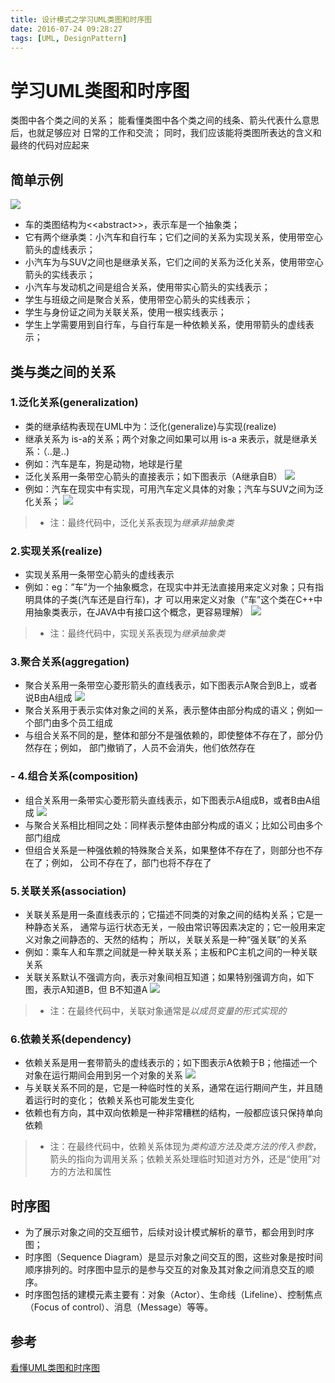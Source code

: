 ```yaml
---
title: 设计模式之学习UML类图和时序图
date: 2016-07-24 09:28:27
tags: [UML, DesignPattern]
---
```


# 学习UML类图和时序图
类图中各个类之间的关系； 能看懂类图中各个类之间的线条、箭头代表什么意思后，也就足够应对 日常的工作和交流； 同时，我们应该能将类图所表达的含义和最终的代码对应起来
<!--more-->

## 简单示例
![](https://blog-1251678165.cos.ap-chengdu.myqcloud.com/29rXZX.jpg)

- 车的类图结构为\<\<abstract\>\>，表示车是一个抽象类；
- 它有两个继承类：小汽车和自行车；它们之间的关系为实现关系，使用带空心箭头的虚线表示；
- 小汽车为与SUV之间也是继承关系，它们之间的关系为泛化关系，使用带空心箭头的实线表示；
- 小汽车与发动机之间是组合关系，使用带实心箭头的实线表示；
- 学生与班级之间是聚合关系，使用带空心箭头的实线表示；
- 学生与身份证之间为关联关系，使用一根实线表示；
- 学生上学需要用到自行车，与自行车是一种依赖关系，使用带箭头的虚线表示；

## 类与类之间的关系
### 1.泛化关系(generalization)
- 类的继承结构表现在UML中为：泛化(generalize)与实现(realize)
- 继承关系为 is-a的关系；两个对象之间如果可以用 is-a 来表示，就是继承关系：（..是..)
- 例如：汽车是车，狗是动物，地球是行星
- 泛化关系用一条带空心箭头的直接表示；如下图表示（A继承自B）
![](https://blog-1251678165.cos.ap-chengdu.myqcloud.com/arL9Qf.jpg)
- 例如：汽车在现实中有实现，可用汽车定义具体的对象；汽车与SUV之间为泛化关系；
![](https://blog-1251678165.cos.ap-chengdu.myqcloud.com/yqaZ1R.jpg)

> - 注：最终代码中，泛化关系表现为*继承非抽象类*

### 2.实现关系(realize)
- 实现关系用一条带空心箭头的虚线表示
- 例如：eg：”车”为一个抽象概念，在现实中并无法直接用来定义对象；只有指明具体的子类(汽车还是自行车)，才 可以用来定义对象（”车”这个类在C++中用抽象类表示，在JAVA中有接口这个概念，更容易理解）
![](https://blog-1251678165.cos.ap-chengdu.myqcloud.com/9oBm7t.jpg)

> - 注：最终代码中，实现关系表现为*继承抽象类*

### 3.聚合关系(aggregation)
- 聚合关系用一条带空心菱形箭头的直线表示，如下图表示A聚合到B上，或者说B由A组成
![](https://blog-1251678165.cos.ap-chengdu.myqcloud.com/o52AIJ.jpg)
- 聚合关系用于表示实体对象之间的关系，表示整体由部分构成的语义；例如一个部门由多个员工组成
- 与组合关系不同的是，整体和部分不是强依赖的，即使整体不存在了，部分仍然存在；例如， 部门撤销了，人员不会消失，他们依然存在

### - 4.组合关系(composition)
- 组合关系用一条带实心菱形箭头直线表示，如下图表示A组成B，或者B由A组成
![](https://blog-1251678165.cos.ap-chengdu.myqcloud.com/PZnMM8.jpg)
- 与聚合关系相比相同之处：同样表示整体由部分构成的语义；比如公司由多个部门组成
- 但组合关系是一种强依赖的特殊聚合关系，如果整体不存在了，则部分也不存在了；例如， 公司不存在了，部门也将不存在了

### 5.关联关系(association)
- 关联关系是用一条直线表示的；它描述不同类的对象之间的结构关系；它是一种静态关系， 通常与运行状态无关，一般由常识等因素决定的；它一般用来定义对象之间静态的、天然的结构； 所以，关联关系是一种“强关联”的关系
- 例如：乘车人和车票之间就是一种关联关系；主板和PC主机之间的一种关联关系
- 关联关系默认不强调方向，表示对象间相互知道；如果特别强调方向，如下图，表示A知道B，但 B不知道A
![](https://blog-1251678165.cos.ap-chengdu.myqcloud.com/GvpcSE.jpg)

> - 注：在最终代码中，关联对象通常是*以成员变量的形式实现的*

### 6.依赖关系(dependency)
- 依赖关系是用一套带箭头的虚线表示的；如下图表示A依赖于B；他描述一个对象在运行期间会用到另一个对象的关系
![](https://blog-1251678165.cos.ap-chengdu.myqcloud.com/eKl57t.jpg)
- 与关联关系不同的是，它是一种临时性的关系，通常在运行期间产生，并且随着运行时的变化； 依赖关系也可能发生变化
- 依赖也有方向，其中双向依赖是一种非常糟糕的结构，一般都应该只保持单向依赖

> - 注：在最终代码中，依赖关系体现为*类构造方法及类方法的传入参数*，箭头的指向为调用关系；依赖关系处理临时知道对方外，还是“使用”对方的方法和属性

## 时序图
- 为了展示对象之间的交互细节，后续对设计模式解析的章节，都会用到时序图；
- 时序图（Sequence Diagram）是显示对象之间交互的图，这些对象是按时间顺序排列的。时序图中显示的是参与交互的对象及其对象之间消息交互的顺序。
- 时序图包括的建模元素主要有：对象（Actor）、生命线（Lifeline）、控制焦点（Focus of control）、消息（Message）等等。

## 参考
[看懂UML类图和时序图](https://design-patterns.readthedocs.io/zh_CN/latest/read_uml.html)